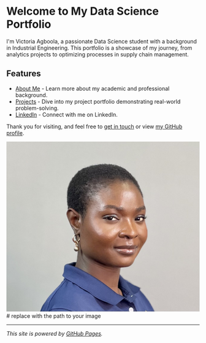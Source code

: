 # Welcome to My Data Science Portfolio

I'm Victoria Agboola, a passionate Data Science student with a background in Industrial Engineering. This portfolio is a showcase of my journey, from analytics projects to optimizing processes in supply chain management.

## Features

- [About Me](about.md) - Learn more about my academic and professional background.
- [Projects](projects.md) - Dive into my project portfolio demonstrating real-world problem-solving.
- [LinkedIn](https://www.linkedin.com/in/victoria-agboola/) - Connect with me on LinkedIn.

Thank you for visiting, and feel free to [get in touch](mailto:gbemisolagboola@gmail.com) or view [my GitHub profile](https://github.com/Oluvick).

![Victoria Agboola](images/IMG_6576.jpeg) # replace with the path to your image

---
*This site is powered by [GitHub Pages](https://pages.github.com/).*




